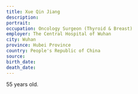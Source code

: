 ```yaml
---
title: Xue Qin Jiang
description: 
portrait: 
occupation: Oncology Surgeon (Thyroid & Breast)
employer: The Central Hospital of Wuhan
city: Wuhan
province: Hubei Province
country: People's Republic of China
source: 
birth_date: 
death_date: 
---
```


55 years old.